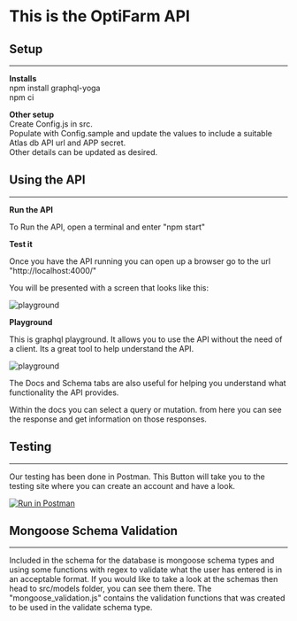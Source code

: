 # This is the OptiFarm API

## Setup

---

**Installs**<br  />
npm install graphql-yoga <br  />
npm ci

**Other setup<br  />**
Create Config.js in src.<br  />
Populate with Config.sample and update the values to include a suitable Atlas db API url and APP secret. </br>Other details can be updated as desired.

## Using the API

---

**Run the API**

To Run the API, open a terminal and enter "npm start"

**Test it**

Once you have the API running you can open up a browser go to the url "http://localhost:4000/"

You will be presented with a screen that looks like this:

![playground](https://cdn.discordapp.com/attachments/694874903584833546/808441264860430336/Screenshot_173.jpg)

**Playground**

This is graphql playground. It allows you to use the API without the need of a client. Its a great tool to help understand the API.

![playground](https://cdn.discordapp.com/attachments/694874903584833546/809758139184447518/Screenshot_186.png)

The Docs and Schema tabs are also useful for helping you understand what functionality the API provides.

Within the docs you can select a query or mutation. from here you can see the response and get information on those responses.

## Testing

---

Our testing has been done in Postman. This Button will take you to the testing site where you can create an account and have a look.

[![Run in Postman](https://run.pstmn.io/button.svg)](https://app.getpostman.com/run-collection/660af285d8dc16ca17e7)

## Mongoose Schema Validation

---

Included in the schema for the database is mongoose schema types and using some functions with regex to validate what the user has entered is in an acceptable format.
If you would like to take a look at the schemas then head to src/models folder, you can see them there. The "mongoose_validation.js" contains the validation functions that was created to be used in the validate schema type.
